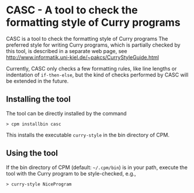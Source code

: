 # CASC - A tool to check the formatting style of Curry programs

CASC is a tool to check the formatting style of Curry programs
The preferred style for writing Curry programs,
which is partially checked by this tool,
is described in a separate web page, see
http://www.informatik.uni-kiel.de/~pakcs/CurryStyleGuide.html

Currently, CASC only checks a few formatting rules, like line lengths or
indentation of `if-then-else`, but the kind of checks
performed by CASC will be extended in the future.

## Installing the tool

The tool can be directly installed by the command

    > cpm installbin casc

This installs the executable `curry-style` in the bin directory of CPM.


## Using the tool

If the bin directory of CPM (default: `~/.cpm/bin`) is in your path,
execute the tool with the Curry program to be style-checked, e.g.,

    > curry-style NiceProgram

